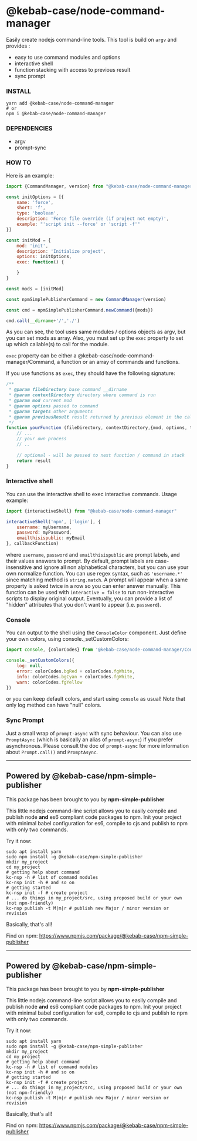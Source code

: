 @kebab-case/node-command-manager
================================

Easily create nodejs command-line tools. This tool is build on `argv` and provides :
- easy to use command modules and options
- interactive shell
- function stacking with access to previous result
- sync prompt

### INSTALL

```shell script
yarn add @kebab-case/node-command-manager
# or
npm i @kebab-case/node-command-manager
```

### DEPENDENCIES

- argv
- prompt-sync

### HOW TO

Here is an example:

```javascript
import {CommandManager, version} from "@kebab-case/node-command-manager"

const initOptions = [{
    name: 'force',
    short: 'f',
    type: 'boolean',
    description: 'Force file override (if project not empty)',
    example: "'script init --force' or 'script -f'"
}]

const initMod = {
    mod: 'init',
    description: 'Initialize project',
    options: initOptions,
    exec: function() {

    }
}

const mods = [initMod]

const npmSimplePublisherCommand = new CommandManager(version)

const cmd = npmSimplePublisherCommand.newCommand({mods})

cmd.call(__dirname+'/','./')
```

As you can see, the tool uses same modules / options objects as argv, but you can set mods as array.
Also, you must set up the `exec` property to set up which callable(s) to call for the module. 

`exec` property can be either a @kebab-case/node-command-manager/Command, a function or an array of 
commands and functions.

If you use functions as `exec`, they should have the following signature:
```javascript
/**
 * @param fileDirectory base command __dirname
 * @param contextDirectory directory where command is run
 * @param mod current mod
 * @param options passed to command
 * @param targets other arguments
 * @param previousResult result returned by previous element in the callstack, if any
 */
function yourFunction (fileDirectory, contextDirectory,{mod, options, targets}, previousResult) {
    // ... 
    // your own process
    // ..
    
    // optional - will be passed to next function / command in stack
    return result
}
```

### Interactive shell

You can use the interactive shell to exec interactive commands. Usage example:
```javascript
import {interactiveShell} from "@kebab-case/node-command-manager"

interactiveShell('npm', ['login'], {
    username: myUsername,
    password: myPassword,
    emailthisispublic: myEmail
}, callbackFunction)
```
where `username`, `password` and `emailthisispublic` are prompt labels, and their values answers to
prompt. By default, prompt labels are case-insensitive and ignore all non alphabetical characters,
but you can use your own normalize function. You can use regex syntax, such as `'username.*'` since
matching method is `string.match`.
A prompt will appear when a same property is asked twice in a row so you can enter answer manually.
This function can be used with `interactive = false` to run non-interactive scripts to display
original output.
Eventually, you can provide a list of "hidden" attributes that you don't want to appear (i.e.
`password`).

### Console
You can output to the shell using the `ConsoleColor` component. Just define your own colors,
using console._setCustomColors:
```javascript
import console, {colorCodes} from '@kebab-case/node-command-manager/ConsoleColor'

console._setCustomColors({
    log: null,
    error: colorCodes.bgRed + colorCodes.fgWhite,
    info: colorCodes.bgCyan + colorCodes.fgWhite,
    warn: colorCodes.fgYellow
})
```
or you can keep default colors, and start using `console` as usual!
Note that only log method can have "null" colors.

### Sync Prompt

Just a small wrap of `prompt-async` with sync behaviour. You can also use `PromptAsync` (which is
basically an alias of `prompt-async`) if you prefer asynchronous. Please consult the doc of
`prompt-async` for more information about `Prompt.call()` and `PromptAsync`.


-----------------------------------------
## Powered by @kebab-case/npm-simple-publisher

This package has been brought to you by **npm-simple-publisher**

This little nodejs command-line script allows you to easily compile and publish node **and** es6 compliant code 
packages to npm. Init your project with minimal babel configuration for es6, compile to cjs and 
publish to npm with only two commands.

Try it now:

```shell script
sudo apt install yarn
sudo npm install -g @kebab-case/npm-simple-publisher
mkdir my_project
cd my_project
# getting help about command
kc-nsp -h # list of command modules
kc-nsp init -h # and so on
# getting started
kc-nsp init -f # create project 
# ... do things in my_project/src, using proposed build or your own (not npm-friendly)
kc-nsp publish -t M|m|r # publish new Major / minor version or revision
```

Basically, that's all!

Find on npm: https://www.npmjs.com/package/@kebab-case/npm-simple-publisher


-----------------------------------------
## Powered by @kebab-case/npm-simple-publisher

This package has been brought to you by **npm-simple-publisher**

This little nodejs command-line script allows you to easily compile and publish node **and** es6 compliant code 
packages to npm. Init your project with minimal babel configuration for es6, compile to cjs and 
publish to npm with only two commands.

Try it now:

```shell script
sudo apt install yarn
sudo npm install -g @kebab-case/npm-simple-publisher
mkdir my_project
cd my_project
# getting help about command
kc-nsp -h # list of command modules
kc-nsp init -h # and so on
# getting started
kc-nsp init -f # create project 
# ... do things in my_project/src, using proposed build or your own (not npm-friendly)
kc-nsp publish -t M|m|r # publish new Major / minor version or revision
```

Basically, that's all!

Find on npm: https://www.npmjs.com/package/@kebab-case/npm-simple-publisher